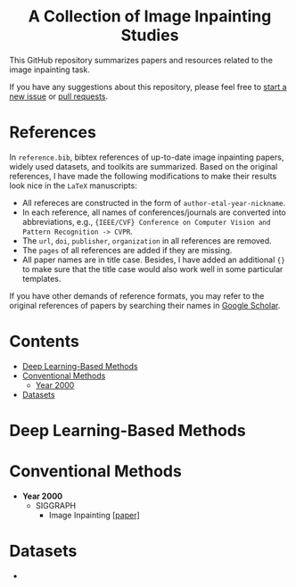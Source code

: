 <p align="center">
  <h1 align="center">A Collection of Image Inpainting Studies</h1>

This GitHub repository summarizes papers and resources related to the image inpainting task. 

If you have any suggestions about this repository, please feel free to [start a new issue](https://github.com/AlonzoLeeeooo/awesome-image-inpainting-studies/issues/new) or [pull requests](https://github.com/AlonzoLeeeooo/awesome-image-inpainting-studies/pulls).


# References

In `reference.bib`, bibtex references of up-to-date image inpainting papers, widely used datasets, and toolkits are summarized.
Based on the original references, I have made the following modifications to make their results look nice in the `LaTeX` manuscripts:
- All refereces are constructed in the form of `author-etal-year-nickname`.
- In each reference, all names of conferences/journals are converted into abbreviations, e.g., `{IEEE/CVF} Conference on Computer Vision and Pattern Recognition -> CVPR`.
- The `url`, `doi`, `publisher`, `organization` in all references are removed.
- The `pages` of all references are added if they are missing.
- All paper names are in title case. Besides, I have added an additional `{}` to make sure that the title case would also work well in some particular templates. 

If you have other demands of reference formats, you may refer to the original references of papers by searching their names in [Google Scholar](https://scholar.google.com/).

<!-- omit in toc -->
# Contents
- [Deep Learning-Based Methods](#deep-learning-based-methods)
- [Conventional Methods](#conventional-methods)
  - [Year 2000](#conventional-year-2000)
- [Datasets](#datasets)


<!-- omit in toc -->
# Deep Learning-Based Methods


<!-- omit in toc -->
# Conventional Methods
- <span id="conventional-year-2000">**Year 2000**</span>
  - SIGGRAPH
    - Image Inpainting [[paper]](https://dl.acm.org/doi/pdf/10.1145/344779.344972)

<!-- omit in toc -->
# Datasets
- 